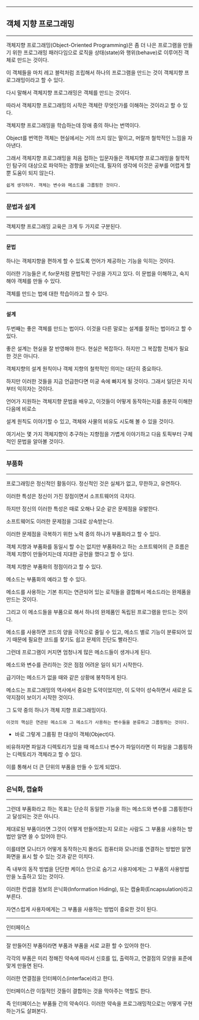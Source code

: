 ***
## 객체 지향 프로그래밍
***

객체지향 프로그래밍(Object-Oriented Programming)은 좀 더 나은 프로그램을 만들기 위한 프로그래밍 패러다임으로 로직을 상태(state)와 행위(behave)로 이루어진 객체로 만드는 것이다. 

이 객체들을 마치 레고 블럭처럼 조립해서 하나의 프로그램을 만드는 것이 객체지향 프로그래밍이라고 할 수 있다. 

다시 말해서 객체지향 프로그래밍은 객체를 만드는 것이다. 

따라서 객체지향 프로그래밍의 시작은 객체란 무엇인가를 이해하는 것이라고 할 수 있다. 

객체지향 프로그래밍을 학습하는데 장애 중의 하나는 번역이다. 

Object를 번역한 객체는 현실에서는 거의 쓰지 않는 말이고, 머랄까 철학적인 느낌을 자아낸다. 

그래서 객체지향 프로그래밍을 처음 접하는 입문자들은 객체지향 프로그래밍을 철학적인 탐구의 대상으로 파악하는 경향을 보이는데, 필자의 생각에 이것은 공부를 어렵게 할 뿐 도움이 되지 않는다. 

    쉽게 생각하자. 객체는 변수와 메소드를 그룹핑한 것이다.


***
### 문법과 설계
***

객체지향 프로그래밍 교육은 크게 두 가지로 구분된다.
***
#### 문법 

하나는 객체지향을 편하게 할 수 있도록 언어가 제공하는 기능을 익히는 것이다. 

이러한 기능들은 if, for문처럼 문법적인 구성을 가지고 있다. 이 문법을 이해하고, 숙지해야 객체를 만들 수 있다. 

객체를 만드는 법에 대한 학습이라고 할 수 있다.

***
#### 설계

두번째는 좋은 객체를 만드는 법이다. 이것을 다른 말로는 설계를 잘하는 법이라고 할 수 있다. 

좋은 설계는 현실을 잘 반영해야 한다. 현실은 복잡하다. 하지만 그 복잡함 전체가 필요한 것은 아니다. 

객체지향의 설계 원칙이나 객체 지향의 철학적인 의미는 대단히 중요하다. 

하지만 이러한 것들을 지금 언급한다면 미궁 속에 빠지게 될 것이다. 그래서 일단은 지식부터 익히자는 것이다. 

언어가 지원하는 객체지향 문법을 배우고, 이것들이 어떻게 동작하는지를 충분히 이해한 다음에 비로소 

설계 원칙도 이야기할 수 있고, 객체와 사물의 비유도 시도해 볼 수 있을 것이다. 

여기서는 몇 가지 객체지향이 추구하는 지향점을 가볍게 이야기하고 다음 토픽부터 구체적인 문법을 알아볼 것이다.

***
### 부품화
***

프로그래밍은 정신적인 활동이다. 정신적인 것은 실체가 없고, 무한하고, 유연하다. 

이러한 특성은 정신이 가진 장점이면서  소프트웨어의 극치다. 

하지만 정신의 이러한 특성은 때로 오해나 모순 같은 문제점을 유발한다. 

소프트웨어도 이러한 문제점을 그대로 상속받는다. 

이러한 문제점을 극복하기 위한 노력 중의 하나가 부품화라고 할 수 있다. 

객체 지향과 부품화를 동일시 할 수는 없지만 부품화라고 하는 소프트웨어의 큰 흐름은 객체 지향이 만들어지는데 지대한 공헌을 했다고 할 수 있다. 

객체 지향은 부품화의 정점이라고 할 수 있다. 

메소드는 부품화의 예라고 할 수 있다. 

메소드를 사용하는 기본 취지는 연관되어 있는 로직들을 결합해서 메소드라는 완제품을 만드는 것이다. 

그리고 이 메소드들을 부품으로 해서 하나의 완제품인 독립된 프로그램을 만드는 것이다. 

메소드를 사용하면 코드의 양을 극적으로 줄일 수 있고, 메소드 별로 기능이 분류되어 있기 때문에 필요한 코드를 찾기도 쉽고 문제의 진단도 빨라진다.

그런데 프로그램이 커지면 엄청나게 많은 메소드들이 생겨나게 된다. 

메소드와 변수를 관리하는 것은 점점 어려운 일이 되기 시작한다. 

급기야는 메소드가 없을 때와 같은 상황에 봉착하게 된다. 

메소드는 프로그래밍의 역사에서 중요한 도약이었지만, 이 도약이 성숙하면서 새로운 도약지점이 보이기 시작한 것이다.

그 도약 중의 하나가 객체 지향 프로그래밍이다. 

    이것의 핵심은 연관된 메소드와 그 메소드가 사용하는 변수들을 분류하고 그룹핑하는 것이다. 

- 바로 그렇게 그룹핑 한 대상이 객체(Object)다. 

비유하자면 파일과 디렉토리가 있을 때 메소드나 변수가 파일이라면 이 파일을 그룹핑하는 디렉토리가 객체라고 할 수 있다. 

이를 통해서 더 큰 단위의 부품을 만들 수 있게 되었다. 

***
### 은닉화, 캡슐화
***

그런데 부품화라고 하는 목표는 단순히 동일한 기능을 하는 메소드와 변수를 그룹핑한다고 달성되는 것은 아니다. 

제대로된 부품이라면 그것이 어떻게 만들어졌는지 모르는 사람도 그 부품을 사용하는 방법만 알면 쓸 수 있어야 한다. 

이를테면 모니터가 어떻게 동작하는지 몰라도 컴퓨터와 모니터를 연결하는 방법만 알면 화면을 표시 할 수 있는 것과 같은 이치다. 

즉 내부의 동작 방법을 단단한 케이스 안으로 숨기고 사용자에게는 그 부품의 사용방법만을 노출하고 있는 것이다. 

이러한 컨셉을 정보의 은닉화(Information Hiding), 또는 캡슐화(Encapsulation)라고 부른다. 

자연스럽게 사용자에게는 그 부품을 사용하는 방법이 중요한 것이 된다.  

***
인터페이스
***

잘 만들어진 부품이라면 부품과 부품을 서로 교환 할 수 있어야 한다. 

각각의 부품은 미리 정해진 약속에 따라서 신호를 입, 출력하고, 연결점의 모양을 표준에 맞게 만들면 된다. 

이러한 연결점을 인터페이스(interface)라고 한다. 

인터페이스란 이질적인 것들이 결합하는 것을 막아주는 역할도 한다. 

즉 인터페이스는 부품들 간의 약속이다. 이러한 약속을 프로그래밍적으로는 어떻게 구현하는가도 살펴본다.